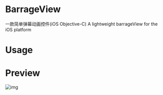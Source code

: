 # BarrageView
一款简单弹幕动画控件(iOS Objective-C)
A lightweight barrageView  for the iOS platform


# Usage




# Preview

![img](https://github.com/Winerywine/BarrageView/blob/master/coretext_record.gif)


